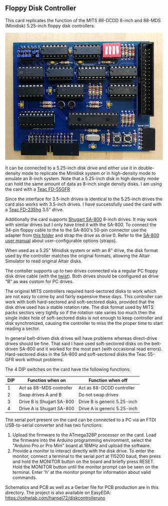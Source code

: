 ## Floppy Disk Controller

This card replicates the function of the MITS 88-DCDD 8-inch 
and 88-MDS (Minidisk) 5.25-inch floppy disk controllers.

![Floppy Disk Controller Card](diskcontroller.jpg)

It can be connected to a 5.25-inch disk drive and either use
it in double-density mode to replicate the Minidisk system
or in high-density mode to emulate an 8-inch system. Note
that a 5.25-inch disk in high density mode can hold the 
same amount of data as 8-inch single density disks.
I am using the card with a [Teac FD-55GFR](https://www.vogonswiki.com/index.php/Teac_FD-55GFR)

Since the interface for 3.5-inch drives is identical to the
5.25-inch drives the card also works with 3.5-inch drives.
I have successfully used the card with a [Teac FD-235hg](https://www.cnet.com/products/teac-floppy-drive-fd-235hg-floppy-disk-drive-floppy-series) 3.5" drive.

Additionally the card supports [Shugart SA-800](https://github.com/dhansel/Altair8800-IOBus/blob/master/04-disk-controller/doc/Shugart_SA800_Brochure_Feb78.pdf) 8-inch drives.
It may work with similar drives but I only have tried it with the SA-800. To connect the 34-pin floppy cable to the to the SA-800's
50-pin connector use the adapter from [this folder](https://github.com/dhansel/Altair8800-IOBus/tree/master/04-disk-controller/Shugart50to34adapter)
and strap the drive as drive 0. Refer to the [SA-800 user manual](https://github.com/dhansel/Altair8800-IOBus/blob/master/04-disk-controller/doc/SA800%20OEM%20Manual.pdf) about user-configurable options (straps).

When used as a 5.25" Minidisk system or with an 8" drive, the disk
format used by the controller matches the original formats, allowing 
the Altair Simulator to read original Altair disks.

The contoller supports up to two drives connected via a regular PC floppy
disk drive cable (with the [twist](https://www.nostalgianerd.com/why-are-floppy-cables-twisted)). Both drives should be configured as drive "B" as was
custom for PC drives. 

The original MITS controllers required hard-sectored disks to work which
are not easy to come by and fairly expensive these days.
This controller can work with both hard-sectored and soft-sectored disks,
provided that the disk drive used has a stable rotation rate. The disk
format used by MITS packs sectors very tightly so if the rotation rate varies
too much then the single index hole of soft-sectored disks is not enough
to keep controller and disk synchronized, causing the controller to miss 
the the proper time to start reading a sector.

In general belt-driven disk drives will have problems whereas direct-drive drives
should be fine. That said I have used soft-sectored disks on the belt-driven
SA-800 and it worked for the most part (with occasional read errors). 
Hard-sectored disks in the SA-800 and soft-sectored disks the Teac 55-GFR work
without problems.

The 4 DIP switches on the card have the following functions:

DIP | Function when on         | Function when off
----|--------------------------|------------------
1   | Act as 88-MDS controller | Act as 88-DCDD controller
2   | Swap drives A and B      | Do not swap drives
3   | Drive B is Shugart SA-800| Drive B is generic 5.25-inch
4   | Drive A is Shugart SA-800| Drive A is generic 5.25-inch

The serial port present on the card can be connected to a PC via an FTDI
USB-to-serial converter and has two functions:
1. Upload the firmware to the ATmega328P processor on the card. Load the 
firmware into the Arduino programming environment, select the
"Arduino Pro or Pro Mini" board at 16MHz and upload the software.
2. Provide a monitor to interact directly with the disk drive. To enter
the monitor, connect a terminal to the serial port at 115200 baud, then press and
hold the MONITOR button on the board and briefly press RESET. Hold the
MONITOR button until the monitor prompt can be seen on the terminal.
Enter 'h' at the monitor prompt for information about valid commands.

Schematics and PCB as well as a Gerber file for PCB production are in this directory. 
The project is also available on EasyEDA: https://oshwlab.com/hansel72/diskcontrolleruno
